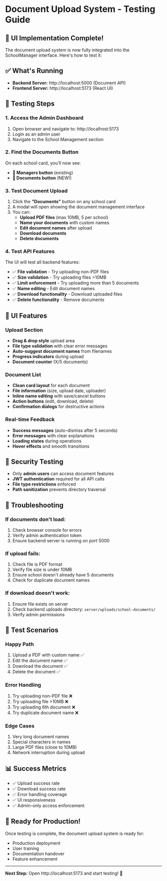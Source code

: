 # Document Upload System - Testing Guide

## 🎉 UI Implementation Complete!

The document upload system is now fully integrated into the SchoolManager interface. Here's how to test it:

## ✅ What's Running
- **Backend Server:** http://localhost:5000 (Document API)
- **Frontend Server:** http://localhost:5173 (React UI)

## 🧪 Testing Steps

### 1. Access the Admin Dashboard
1. Open browser and navigate to: http://localhost:5173
2. Login as an admin user
3. Navigate to the School Management section

### 2. Find the Documents Button
On each school card, you'll now see:
- **👥 Managers button** (existing)
- **📄 Documents button** (NEW!)

### 3. Test Document Upload
1. Click the **"Documents"** button on any school card
2. A modal will open showing the document management interface
3. You can:
   - **Upload PDF files** (max 10MB, 5 per school)
   - **Name your documents** with custom names
   - **Edit document names** after upload
   - **Download documents** 
   - **Delete documents**

### 4. Test API Features
The UI will test all backend features:
- ✅ **File validation** - Try uploading non-PDF files
- ✅ **Size validation** - Try uploading files >10MB  
- ✅ **Limit enforcement** - Try uploading more than 5 documents
- ✅ **Name editing** - Edit document names
- ✅ **Download functionality** - Download uploaded files
- ✅ **Delete functionality** - Remove documents

## 📱 UI Features

### Upload Section
- **Drag & drop style** upload area
- **File type validation** with clear error messages
- **Auto-suggest document names** from filenames
- **Progress indicators** during upload
- **Document counter** (X/5 documents)

### Document List
- **Clean card layout** for each document
- **File information** (size, upload date, uploader)
- **Inline name editing** with save/cancel buttons
- **Action buttons** (edit, download, delete)
- **Confirmation dialogs** for destructive actions

### Real-time Feedback
- **Success messages** (auto-dismiss after 5 seconds)
- **Error messages** with clear explanations
- **Loading states** during operations
- **Hover effects** and smooth transitions

## 🔐 Security Testing
- Only **admin users** can access document features
- **JWT authentication** required for all API calls
- **File type restrictions** enforced
- **Path sanitization** prevents directory traversal

## 🐛 Troubleshooting

### If documents don't load:
1. Check browser console for errors
2. Verify admin authentication token
3. Ensure backend server is running on port 5000

### If upload fails:
1. Check file is PDF format
2. Verify file size is under 10MB
3. Ensure school doesn't already have 5 documents
4. Check for duplicate document names

### If download doesn't work:
1. Ensure file exists on server
2. Check backend uploads directory: `server/uploads/school-documents/`
3. Verify admin permissions

## 🎯 Test Scenarios

### Happy Path
1. Upload a PDF with custom name ✅
2. Edit the document name ✅  
3. Download the document ✅
4. Delete the document ✅

### Error Handling
1. Try uploading non-PDF file ❌
2. Try uploading file >10MB ❌
3. Try uploading 6th document ❌
4. Try duplicate document name ❌

### Edge Cases
1. Very long document names
2. Special characters in names
3. Large PDF files (close to 10MB)
4. Network interruption during upload

## 📊 Success Metrics
- ✅ Upload success rate
- ✅ Download success rate  
- ✅ Error handling coverage
- ✅ UI responsiveness
- ✅ Admin-only access enforcement

## 🚀 Ready for Production!
Once testing is complete, the document upload system is ready for:
- Production deployment
- User training
- Documentation handover
- Feature enhancement

---

**Next Step:** Open http://localhost:5173 and start testing! 🚀
